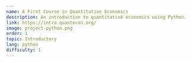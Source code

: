 ```yaml
---
name: A First Course in Quantitative Economics
description: An introduction to quantitative economics using Python.
link: https://intro.quantecon.org/
image: project-python.png
order: 1
topic: Introductory
lang: python
difficulty: 1
---
```


